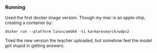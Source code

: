### Running

Used the first docker image version. Though my mac is an apple chip, creating a container by: 

`docker run --platform linux/amd64 -ti karmaresearch/wdps2`

Tried the new version the teacher uploaded, but somehow feel the model got stupid in getting answers.